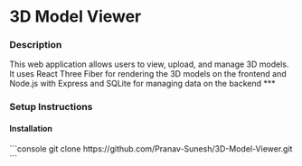 <h1>3D Model Viewer</h1>
<h3>Description</h3>
This web application allows users to view, upload, and manage 3D models. It uses React Three Fiber for rendering the 3D models on the frontend and Node.js with Express and SQLite for managing data on the backend
***
<h3>Setup Instructions</h3>
<h4>Installation</h4>
```console
git clone https://github.com/Pranav-Sunesh/3D-Model-Viewer.git
```
